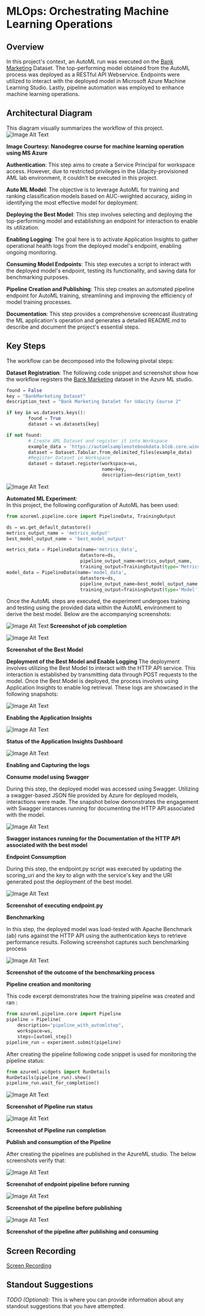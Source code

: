 # MLOps: Orchestrating Machine Learning Operations
## Overview
In this project's context, an AutoML run was executed on the [Bank Marketing](https://automlsamplenotebookdata.blob.core.windows.net/automl-sample-notebook-data/bankmarketing_train.csv) Dataset. The top-performing model obtained from the AutoML process was deployed as a RESTful API Webservice. Endpoints were utilized to interact with the deployed model in Microsoft Azure Machine Learning Studio. Lastly, pipeline automation was employed to enhance machine learning operations. 

## Architectural Diagram
This diagram visually summarizes the workflow of this project.
![Image Alt Text](Artifacts/workflow.PNG)

**Image Courtesy: Nanodegree course for machine learning operation using MS Azure**

**Authentication**: This step aims to create a Service Principal for workspace access. However, due to restricted privileges in the Udacity-provisioned AML lab environment, it couldn't be executed in this project.

**Auto ML Model**: The objective is to leverage AutoML for training and ranking classification models based on AUC-weighted accuracy, aiding in identifying the most effective model for deployment.

**Deploying the Best Model**: This step involves selecting and deploying the top-performing model and establishing an endpoint for interaction to enable its utilization.

**Enabling Logging**: The goal here is to activate Application Insights to gather operational health logs from the deployed model's endpoint, enabling ongoing monitoring.

**Consuming Model Endpoints**: This step executes a script to interact with the deployed model's endpoint, testing its functionality, and saving data for benchmarking purposes.

**Pipeline Creation and Publishing**: This step creates an automated pipeline endpoint for AutoML training, streamlining and improving the efficiency of model training processes.

**Documentation**: This step provides a comprehensive screencast illustrating the ML application's operation and generates a detailed README.md to describe and document the project's essential steps.


## Key Steps
The workflow can be decomposed into the following pivotal steps:

**Dataset Registration**: 
The following code snippet and screenshot show how the workflow registers the  [Bank Marketing](https://automlsamplenotebookdata.blob.core.windows.net/automl-sample-notebook-data/bankmarketing_train.csv) dataset in the Azure ML studio.
```python
found = False
key = "BankMarketing Dataset"
description_text = "Bank Marketing DataSet for Udacity Course 2"

if key in ws.datasets.keys(): 
        found = True
        dataset = ws.datasets[key] 

if not found:
        # Create AML Dataset and register it into Workspace
        example_data = 'https://automlsamplenotebookdata.blob.core.windows.net/automl-sample-notebook-data/bankmarketing_train.csv'
        dataset = Dataset.Tabular.from_delimited_files(example_data)        
        #Register Dataset in Workspace
        dataset = dataset.register(workspace=ws,
                                   name=key,
                                   description=description_text)
```
![Image Alt Text](Artifacts/Data_Registration.PNG)

**Automated ML Experiment**:  
In this project, the following configuration of AutoML has been used:
```python
from azureml.pipeline.core import PipelineData, TrainingOutput

ds = ws.get_default_datastore()
metrics_output_name = 'metrics_output'
best_model_output_name = 'best_model_output'

metrics_data = PipelineData(name='metrics_data',
                           datastore=ds,
                           pipeline_output_name=metrics_output_name,
                           training_output=TrainingOutput(type='Metrics'))
model_data = PipelineData(name='model_data',
                           datastore=ds,
                           pipeline_output_name=best_model_output_name,
                           training_output=TrainingOutput(type='Model'))
```
Once the AutoML steps are executed, the experiment undergoes training and testing using the provided data within the AutoML environment to derive the best model. Below are the accompanying screenshots:

![Image Alt Text](Artifacts/Job_end_details.PNG)
**Screenshot of job completion** 

![Image Alt Text](Artifacts/Best_model_N.PNG)

**Screenshot of the Best Model** 

**Deployment of the Best Model and Enable Logging** 
The deployment involves utilizing the Best Model to interact with the HTTP API service. This interaction is established by transmitting data through POST requests to the model. Once the Best Model is deployed, the process involves using Application Insights to enable log retrieval. These logs are showcased in the following snapshots:

![Image Alt Text](Artifacts/Application_Insights_true.PNG)

**Enabling the Application Insights**

![Image Alt Text](Artifacts/Application_Insights_dashboard.PNG)

**Status of the Application Insights Dashboard**

![Image Alt Text](Artifacts/Log_shots.PNG)

**Enabling and Capturing the logs**

**Consume model using Swagger**

During this step, the deployed model was accessed using Swagger. Utilizing a swagger-based JSON file provided by Azure for deployed models, interactions were made. The snapshot below demonstrates the engagement with Swagger instances running for documenting the HTTP API associated with the model.

![Image Alt Text](Artifacts/Swagger_api_data.PNG)

**Swagger instances running for the Documentation of the HTTP API associated with the best model**

**Endpoint Consumption** 

During this step, the endpoint.py script was executed by updating the scoring_uri and the key to align with the service's key and the URI generated post the deployment of the best model.

![Image Alt Text](Artifacts/Endpoint.PNG)

**Screenshot of executing endpoint.py**

**Benchmarking**

In this step, the deployed model was load-tested with Apache Benchmark (ab) runs against the HTTP API using the authentication keys to retrieve performance results. Following screenshot captures such benchmarking process

![Image Alt Text](Artifacts/benchmaek_snapshots.PNG)

**Screenshot of the outcome of the benchmarking process**


**Pipeline creation and monitoring** 

This code excerpt demonstrates how the training pipeline was created and ran :
```python
from azureml.pipeline.core import Pipeline
pipeline = Pipeline(
    description="pipeline_with_automlstep",
    workspace=ws,    
    steps=[automl_step])
pipeline_run = experiment.submit(pipeline)
```

After creating the pipeline following code snippet is used for monitoring the pipeline status:

```python
from azureml.widgets import RunDetails
RunDetails(pipeline_run).show()
pipeline_run.wait_for_completion()
```
![Image Alt Text](Artifacts/pipeline_Status.PNG)

**Screenshot of Pipeline run status**

![Image Alt Text](Artifacts/Pipelines_jobs.PNG)

**Screenshot of Pipeline run completion**

**Publish and consumption of the Pipeline**

After creating the pipelines are published in the AzureML studio. The below screenshots verify that:

 ![Image Alt Text](Artifacts/Pipelines_created.PNG)

**Screenshot of endpoint pipeline before running**

 ![Image Alt Text](Artifacts/Job_end_details.PNG)

**Screenshot of the pipeline before publishing**

 ![Image Alt Text](Artifacts/pipeline_Detail_V.PNG)

**Screenshot of the pipeline after publishing and consuming**


## Screen Recording

[Screen Recording](https://www.dropbox.com/scl/fi/d50u78sq2cwjutnj9ttmc/Project_-Operationalizing-Machine-Learning.mp4?rlkey=y7rwyrgghj4p973zxzv8fml71&dl=0)


## Standout Suggestions
*TODO (Optional):* This is where you can provide information about any standout suggestions that you have attempted.

